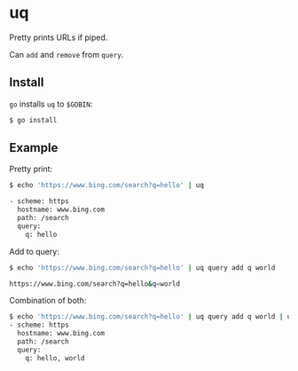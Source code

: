 # uq

Pretty prints URLs if piped.

Can `add` and `remove` from `query`.

## Install

`go` installs `uq` to `$GOBIN`:

```bash
$ go install
```

## Example

Pretty print:

```bash
$ echo 'https://www.bing.com/search?q=hello' | uq

- scheme: https
  hostname: www.bing.com
  path: /search
  query:
    q: hello
```

Add to query:

```bash
$ echo 'https://www.bing.com/search?q=hello' | uq query add q world

https://www.bing.com/search?q=hello&q=world
```

Combination of both:

```bash
$ echo 'https://www.bing.com/search?q=hello' | uq query add q world | uq
- scheme: https
  hostname: www.bing.com
  path: /search
  query:
    q: hello, world
```
